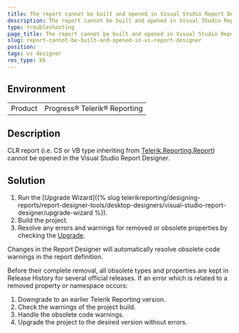 ```yaml
---
title: The report cannot be built and opened in Visual Studio Report Designer
description: The report cannot be built and opened in Visual Studio Report Designer
type: troubleshooting
page_title: The report cannot be built and opened in Visual Studio Report Designer
slug: report-cannot-be-built-and-opened-in-vs-report-designer
position: 
tags: vs designer
res_type: kb
---
```


## Environment
<table>
	<tr>
		<td>Product</td>
		<td>Progress® Telerik® Reporting</td>
	</tr>
</table>


## Description
CLR report (i.e. CS or VB type inheriting from [Telerik.Reporting.Report](../t-telerik-reporting-report)) cannot be opened in the Visual Studio Report Designer.

## Solution
1. Run the [Upgrade Wizard]({% slug telerikreporting/designing-reports/report-designer-tools/desktop-designers/visual-studio-report-designer/upgrade-wizard %}).
2. Build the project. 
3. Resolve any errors and warnings for removed or obsolete properties by checking the [Upgrade](../installation-upgrading-newer-version). 

Changes in the Report Designer will automatically resolve obsolete code warnings in the report definition. 

Before their complete removal, all obsolete types and properties are kept in Release History for several official releases. If an error which is related to a removed property or namespace occurs: 

1.  Downgrade to an earlier Telerik Reporting version. 
2.	Check the warnings of the project build. 
3.	Handle the obsolete code warnings. 
4.	Upgrade the project to the desired version without errors.
